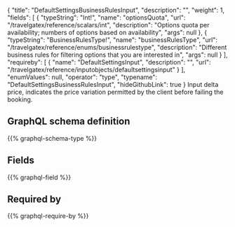 {
  "title": "DefaultSettingsBusinessRulesInput",
  "description": "",
  "weight": 1,
  "fields": [
    {
      "typeString": "Int!",
      "name": "optionsQuota",
      "url": "/travelgatex/reference/scalars/int",
      "description": "Options quota per availability; numbers of options based on availability",
      "args": null
    },
    {
      "typeString": "BusinessRulesType!",
      "name": "businessRulesType",
      "url": "/travelgatex/reference/enums/businessrulestype",
      "description": "Different business rules for filtering options that you are interested in",
      "args": null
    }
  ],
  "requireby": [
    {
      "name": "DefaultSettingsInput",
      "description": "",
      "url": "/travelgatex/reference/inputobjects/defaultsettingsinput"
    }
  ],
  "enumValues": null,
  "operator": "type",
  "typename": "DefaultSettingsBusinessRulesInput",
  "hideGithubLink": true
}
Input delta price, indicates the price variation permitted by the client before failing the booking.
## GraphQL schema definition

{{% graphql-schema-type %}}

## Fields

{{% graphql-field %}}

## Required by

{{% graphql-require-by %}}
